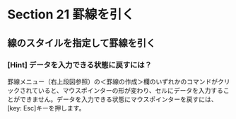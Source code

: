 # Section 21 罫線を引く

## 線のスタイルを指定して罫線を引く

### [Hint] データを入力できる状態に戻すには？

罫線メニュー（右上段図参照）の＜罫線の作成＞欄のいずれかのコマンドがクリックされていると、マウスポインターの形が変わり、セルにデータを入力することができません。データを入力できる状態にマウスポインターを戻すには、[key: Esc]キーを押します。
